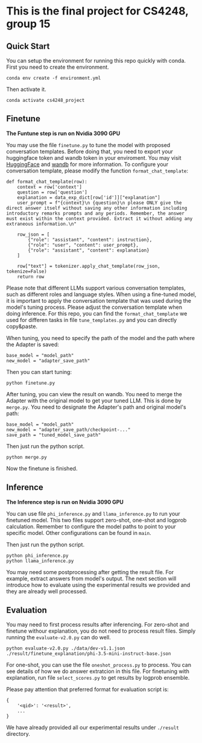 # This is the final project for CS4248, group 15

## Quick Start

You can setup the environment for running this repo quickly with conda. First you need to create the environment.

```
conda env create -f environment.yml
```

Then activate it.

```
conda activate cs4248_project
```

## Finetune
**The Funtune step is run on Nvidia 3090 GPU**

You may use the file `finetune.py` to tune the model with proposed conversation templates. Before doing that, you need to export your huggingface token and wandb token in your enviroment. You may visit [HuggingFace](https://huggingface.co) and [wandb](https://wandb.ai) for more information. To configure your conversation template, please modify the function `format_chat_template`:

```
def format_chat_template(row):
    context = row['context']
    question = row['question']
    explanation = data_exp_dict[row['id']]["explanation"]
    user_prompt = f"{context}\n {question}\n please ONLY give the direct answer itself without saving any other information including introductory remarks prompts and any periods. Remember, the answer must exist within the context provided. Extract it without adding any extraneous information.\n"
    
    row_json = [
        {"role": "assistant", "content": instruction},
        {"role": "user", "content": user_prompt},
        {"role": "assistant", "content": explanation}
    ]

    row["text"] = tokenizer.apply_chat_template(row_json, tokenize=False)
    return row
```

Please note that different LLMs support various conversation templates, such as different roles and language styles. When using a fine-tuned model, it is important to apply the conversation template that was used during the model's tuning process. Please adjust the conversation template when doing inference. For this repo, you can find the `format_chat_template` we used for differen tasks in file `tune_templates.py` and you can directly copy&paste.

When tuning, you need to specify the path of the model and the path where the Adapter is saved:

```
base_model = "model_path"
new_model = "adapter_save_path"
```

Then you can start tuning:
```
python finetune.py
```

After tuning, you can view the result on wandb. You need to merge the Adapter with the original model to get your tuned LLM. This is done by `merge.py`. You need to designate the Adapter's path and original model's path:

```
base_model = "model_path"
new_model = "adapter_save_path/checkpoint-..."
save_path = "tuned_model_save_path"
```

Then just run the python script.

```
python merge.py
```

Now the finetune is finished.

## Inference
**The Inference step is run on Nvidia 3090 GPU**

You can use file `phi_inference.py` and `llama_inference.py` to run your finetuned model. This two files support zero-shot, one-shot and logprob calculation. Remember to configure the model paths to point to your specific model. Other configurations can be found in `main`.

Then just run the python script.

```
python phi_inference.py
python llama_inference.py
```

You may need some postprocessing after getting the result file. For example, extract answers from model's output. The next section will introduce how to evaluate using the experimental results we provided and they are already well processed.

## Evaluation

You may need to first process results after inferencing. For zero-shot and finetune withour explanation, you do not need to process result files. Simply running the `evaluate-v2.0.py` can do well.

```
python evaluate-v2.0.py ./data/dev-v1.1.json ./result/finetune_explanation/phi-3.5-mini-instruct-base.json
```

For one-shot, you can use the file `oneshot_process.py` to process. You can see details of how we do answer extratcion in this file. For finetuning with explanation, run file `select_scores.py` to get results by logprob ensemble.

Please pay attention that preferred format for evaluation script is:
```
{
    '<qid>': '<result>',
    ...
}
```

We have already provided all our experimental results under `./result` directory.